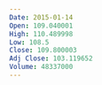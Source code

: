 ```yaml
---
Date: 2015-01-14
Open: 109.040001
High: 110.489998
Low: 108.5
Close: 109.800003
Adj Close: 103.119652
Volume: 48337000
---
```

